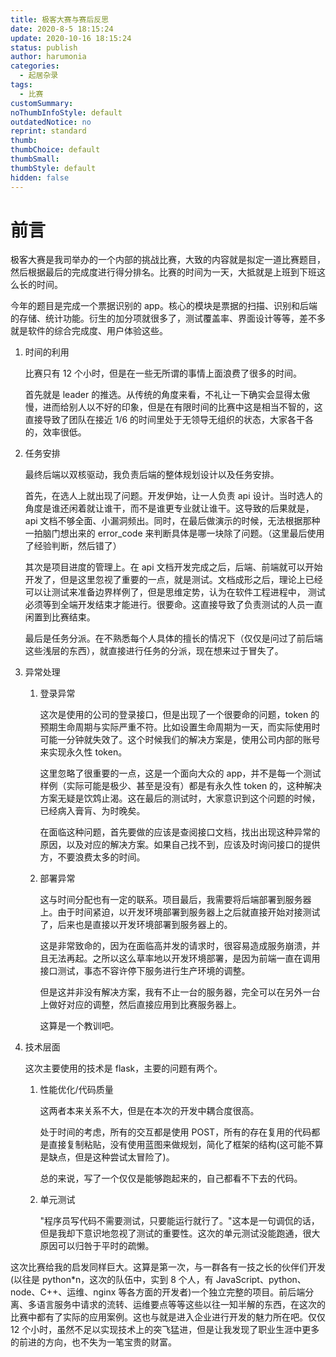 ```yaml
---
title: 极客大赛与赛后反思
date: 2020-8-5 18:15:24
update: 2020-10-16 18:15:24
status: publish
author: harumonia
categories:
  - 起居杂录
tags:
  - 比赛
customSummary:
noThumbInfoStyle: default
outdatedNotice: no
reprint: standard
thumb:
thumbChoice: default
thumbSmall:
thumbStyle: default
hidden: false
---
```


# 前言

极客大赛是我司举办的一个内部的挑战比赛，大致的内容就是拟定一道比赛题目，然后根据最后的完成度进行得分排名。比赛的时间为一天，大抵就是上班到下班这么长的时间。

今年的题目是完成一个票据识别的 app。核心的模块是票据的扫描、识别和后端的存储、统计功能。衍生的加分项就很多了，测试覆盖率、界面设计等等，差不多就是软件的综合完成度、用户体验这些。

1. 时间的利用

   比赛只有 12 个小时，但是在一些无所谓的事情上面浪费了很多的时间。

   首先就是 leader 的推选。从传统的角度来看，不礼让一下确实会显得太傲慢，进而给别人以不好的印象，但是在有限时间的比赛中这是相当不智的，这直接导致了团队在接近 1/6 的时间里处于无领导无组织的状态，大家各干各的，效率很低。

2. 任务安排

   最终后端以双核驱动，我负责后端的整体规划设计以及任务安排。

   首先，在选人上就出现了问题。开发伊始，让一人负责 api 设计。当时选人的角度是谁还闲着就让谁干，而不是谁更专业就让谁干。这导致的后果就是，api 文档不够全面、小漏洞频出。同时，在最后做演示的时候，无法根据那种一拍脑门想出来的 error_code 来判断具体是哪一块除了问题。（这里最后使用了经验判断，然后错了）

   其次是项目进度的管理上。在 api 文档开发完成之后，后端、前端就可以开始开发了，但是这里忽视了重要的一点，就是测试。文档成形之后，理论上已经可以让测试来准备边界样例了，但是思维定势，认为在软件工程进程中， 测试必须等到全端开发结束才能进行。很要命。这直接导致了负责测试的人员一直闲置到比赛结束。

   最后是任务分派。在不熟悉每个人具体的擅长的情况下（仅仅是问过了前后端这些浅层的东西），就直接进行任务的分派，现在想来过于冒失了。

3. 异常处理

   1. 登录异常

      这次是使用的公司的登录接口，但是出现了一个很要命的问题，token 的预期生命周期与实际严重不符。比如设置生命周期为一天，而实际使用时可能一分钟就失效了。这个时候我们的解决方案是，使用公司内部的账号来实现永久性 token。

      这里忽略了很重要的一点，这是一个面向大众的 app，并不是每一个测试样例（实际可能是极少、甚至是没有）都是有永久性 token 的，这种解决方案无疑是饮鸩止渴。这在最后的测试时，大家意识到这个问题的时候，已经病入膏肓、为时晚矣。

      在面临这种问题，首先要做的应该是查阅接口文档，找出出现这种异常的原因，以及对应的解决方案。如果自己找不到，应该及时询问接口的提供方，不要浪费太多的时间。

   2. 部署异常

      这与时间分配也有一定的联系。项目最后，我需要将后端部署到服务器上。由于时间紧迫，以开发环境部署到服务器上之后就直接开始对接测试了，后来也是直接以开发环境部署到服务器上的。

      这是非常致命的，因为在面临高并发的请求时，很容易造成服务崩溃，并且无法再起。之所以这么草率地以开发环境部署，是因为前端一直在调用接口测试，事态不容许停下服务进行生产环境的调整。

      但是这并非没有解决方案，我有不止一台的服务器，完全可以在另外一台上做好对应的调整，然后直接应用到比赛服务器上。

      这算是一个教训吧。

4. 技术层面

   这次主要使用的技术是 flask，主要的问题有两个。

   1. 性能优化/代码质量

      这两者本来关系不大，但是在本次的开发中耦合度很高。

      处于时间的考虑，所有的交互都是使用 POST，所有的存在复用的代码都是直接复制粘贴，没有使用蓝图来做规划，简化了框架的结构(这可能不算是缺点，但是这种尝试太冒险了)。

      总的来说，写了一个仅仅是能够跑起来的，自己都看不下去的代码。

   2. 单元测试

      "程序员写代码不需要测试，只要能运行就行了。"这本是一句调侃的话，但是我却下意识地忽视了测试的重要性。这次的单元测试没能跑通，很大原因可以归咎于平时的疏懒。

这次比赛给我的启发同样巨大。这算是第一次，与一群各有一技之长的伙伴们开发(以往是 python\*n，这次的队伍中，实到 8 个人，有 JavaScript、python、node、C++、运维、nginx 等各方面的开发者)一个独立完整的项目。前后端分离、多语言服务中请求的流转、运维要点等等这些以往一知半解的东西，在这次的比赛中都有了实际的应用案例。这也与就是进入企业进行开发的魅力所在吧。仅仅 12 个小时，虽然不足以实现技术上的突飞猛进，但是让我发现了职业生涯中更多的前进的方向，也不失为一笔宝贵的财富。
